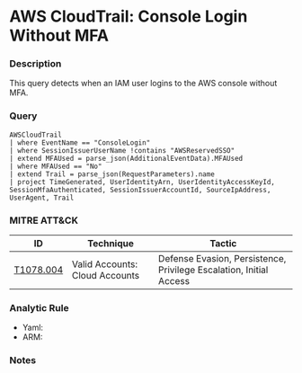 # AWS CloudTrail: Console Login Without MFA

### Description
This query detects when an IAM user logins to the AWS console without MFA.

### Query
```kql
AWSCloudTrail
| where EventName == "ConsoleLogin"
| where SessionIssuerUserName !contains "AWSReservedSSO"
| extend MFAUsed = parse_json(AdditionalEventData).MFAUsed
| where MFAUsed == "No"
| extend Trail = parse_json(RequestParameters).name
| project TimeGenerated, UserIdentityArn, UserIdentityAccessKeyId, SessionMfaAuthenticated, SessionIssuerAccountId, SourceIpAddress, UserAgent, Trail
```

### MITRE ATT&CK
| ID | Technique | Tactic |
|----|-----------|--------|
| [T1078.004](https://attack.mitre.org/techniques/T1078/004/) | Valid Accounts: Cloud Accounts | Defense Evasion, Persistence, Privilege Escalation, Initial Access |

### Analytic Rule
- Yaml: 
- ARM: 

### Notes
